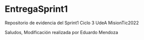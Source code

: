 # EntregaSprint1
Repositorio de evidencia del Sprint1 Ciclo 3 UdeA MisionTic2022

Saludos, Modificación realizada por Eduardo Mendoza
